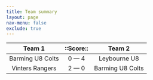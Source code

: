 ```yaml
---
title: Team summary
layout: page
nav-menu: false
exclude: true
---
```




|      Team 1      |  ::Score::  |      Team 2      |
|:----------------:|:-----------:|:----------------:|
| Barming U8 Colts | 0 &mdash; 4 |   Leybourne U8   |
| Vinters Rangers  | 2 &mdash; 0 | Barming U8 Colts |

 <br /><br /><br />